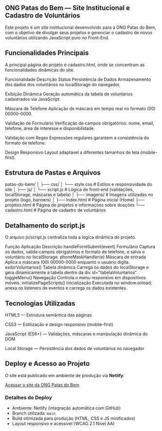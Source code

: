 ## ONG Patas do Bem — Site Institucional e Cadastro de Voluntários

Este projeto é um site institucional desenvolvido para a ONG Patas do Bem, com o objetivo de divulgar seus projetos e gerenciar o cadastro de novos voluntários utilizando JavaScript puro no Front-End.

## Funcionalidades Principais

A principal página do projeto é cadastro.html, onde se concentram as funcionalidades dinâmicas do site.

Funcionalidade	Descrição	Status
Persistência de Dados	Armazenamento dos dados dos voluntários no localStorage do navegador.

Exibição Dinâmica	Geração automática da tabela de voluntários cadastrados via JavaScript.	

Máscara de Telefone	Aplicação de máscara em tempo real no formato (00) 00000-0000.

Validação de Formulário	Verificação de campos obrigatórios: nome, email, telefone, área de interesse e disponibilidade.	

Validação com Regex	Expressões regulares garantem a consistência do formato de telefone.	

Design Responsivo	Layout adaptável a diferentes tamanhos de tela (mobile-first).	

## Estrutura de Pastas e Arquivos
patas-do-bem/
│
├── css/
│   └── style.css        # Estilos e responsividade do site
│
├── js/
│   └── script.js        # Lógica de front-end (validações, localStorage, máscaras e tabela)
│
├── imagens/             # Imagens utilizadas no projeto (logo, banners)
│
├── index.html           # Página inicial (Home)
├── projetos.html        # Página de projetos e informações sobre doações
└── cadastro.html        # Página de cadastro de voluntários


## Detalhamento do script.js

O arquivo js/script.js centraliza toda a lógica dinâmica do projeto.

Função	Aplicação	Descrição
handleFormSubmit(event)	Formulário	Captura os dados, valida campos obrigatórios e formato de telefone, e salva o voluntário no localStorage.
phoneMaskHandler(e)	Máscara de entrada	Aplica a máscara (00) 00000-0000 enquanto o usuário digita.
exibirVoluntarios()	Tabela dinâmica	Carrega os dados do localStorage e gera dinamicamente a tabela dentro da div id="tabelaVoluntarios".
toggleMenu()	Navegação	Controla o menu responsivo em dispositivos móveis.
initializePageScripts()	Inicialização	Executada no window.onload; anexa os listeners de eventos e carrega os dados existentes.

## Tecnologias Utilizadas

HTML5 — Estrutura semântica das páginas

CSS3 — Estilização e design responsivo (mobile-first)

JavaScript (ES6+) — Validações, máscaras e manipulação dinâmica do DOM

Local Storage — Persistência dos dados de voluntários no navegador

##  Deploy e Acesso ao Projeto

O site está publicado em ambiente de produção via **Netlify**:

 [Acessar o site da ONG Patas do Bem](https://patasdobem.netlify.app)

###  Detalhes do Deploy
- Ambiente: Netlify (integração automática com GitHub)
- Branch utilizada: `main`
- Build otimizada para produção (HTML, CSS e JS minificados)
- Layout responsivo e acessível (WCAG 2.1 Nível AA)
